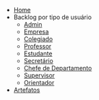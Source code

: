 <!-- docs/_sidebar.md -->

* [Home](/)
* Backlog por tipo de usuário
  * [Admin](/artefatos/histories/admin/index.md)
  * [Empresa](/artefatos/histories/company/index.md)
  * [Colegiado](/artefatos/histories/collegiate/index.md)
  * [Professor](/artefatos/histories/teacher/index.md)
  * [Estudante](/artefatos/histories/student/index.md)
  * [Secretário](/artefatos/histories/secretary/index.md)
  * [Chefe de Departamento](/artefatos/histories/departmentBoss/index.md)
  * [Supervisor](/artefatos/histories/supervisor/index.md)
  * [Orientador](/artefatos/histories/advisor/index.md)    
* [Artefatos](artefatos/artefatos.md)


